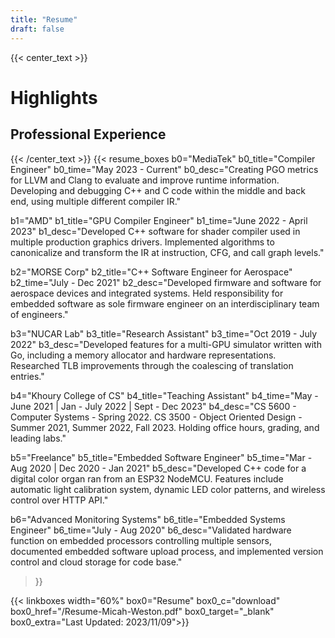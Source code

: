 ```yaml
---
title: "Resume"
draft: false
---
```

{{< center_text >}}
# Highlights
## Professional Experience
{{< /center_text >}} 
{{< resume_boxes
b0="MediaTek" b0_title="Compiler Engineer" b0_time="May 2023 - Current"
b0_desc="Creating PGO metrics for LLVM and Clang to evaluate and improve runtime information. Developing and debugging C++ and C code within the middle and back end, using multiple different compiler IR."

b1="AMD" b1_title="GPU Compiler Engineer" b1_time="June 2022 - April 2023"
b1_desc="Developed C++ software for shader compiler used in multiple production graphics drivers. Implemented algorithms to canonicalize and transform the IR at instruction, CFG, and call graph levels."

b2="MORSE Corp" b2_title="C++ Software Engineer for Aerospace" b2_time="July - Dec 2021"
b2_desc="Developed firmware and software for aerospace devices and integrated systems. Held responsibility for embedded software as sole firmware engineer on an interdisciplinary team of engineers."

b3="NUCAR Lab" b3_title="Research Assistant" b3_time="Oct 2019 - July 2022"
b3_desc="Developed features for a multi-GPU simulator written with Go, including a memory allocator and hardware representations. Researched TLB improvements through the coalescing of translation entries."

b4="Khoury College of CS" b4_title="Teaching Assistant" b4_time="May - June 2021 | Jan - July 2022 | Sept - Dec 2023"
b4_desc="CS 5600 - Computer Systems - Spring 2022. CS 3500 - Object Oriented Design - Summer 2021, Summer 2022, Fall 2023. Holding office hours, grading, and leading labs."

b5="Freelance" b5_title="Embedded Software Engineer" b5_time="Mar - Aug 2020 | Dec 2020 - Jan 2021"
b5_desc="Developed C++ code for a digital color organ ran from an ESP32 NodeMCU. Features include automatic light calibration system, dynamic LED color patterns, and wireless control over HTTP API."

b6="Advanced Monitoring Systems" b6_title="Embedded Systems Engineer" b6_time="July - Aug 2020"
b6_desc="Validated hardware function on embedded processors controlling multiple sensors, documented embedded software upload process, and implemented version control and cloud storage for code base."
 >}}

{{< linkboxes width="60%"
box0="Resume" box0_c="download" box0_href="/Resume-Micah-Weston.pdf" box0_target="_blank" 
box0_extra="Last Updated: 2023/11/09">}}
